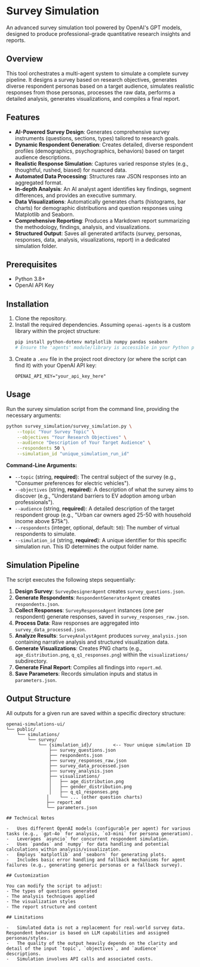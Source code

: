 # Survey Simulation

An advanced survey simulation tool powered by OpenAI's GPT models, designed to produce professional-grade quantitative research insights and reports.

## Overview

This tool orchestrates a multi-agent system to simulate a complete survey pipeline. It designs a survey based on research objectives, generates diverse respondent personas based on a target audience, simulates realistic responses from those personas, processes the raw data, performs a detailed analysis, generates visualizations, and compiles a final report.

## Features

-   **AI-Powered Survey Design**: Generates comprehensive survey instruments (questions, sections, types) tailored to research goals.
-   **Dynamic Respondent Generation**: Creates detailed, diverse respondent profiles (demographics, psychographics, behaviors) based on target audience descriptions.
-   **Realistic Response Simulation**: Captures varied response styles (e.g., thoughtful, rushed, biased) for nuanced data.
-   **Automated Data Processing**: Structures raw JSON responses into an aggregated format.
-   **In-depth Analysis**: An AI analyst agent identifies key findings, segment differences, and provides an executive summary.
-   **Data Visualizations**: Automatically generates charts (histograms, bar charts) for demographic distributions and question responses using Matplotlib and Seaborn.
-   **Comprehensive Reporting**: Produces a Markdown report summarizing the methodology, findings, analysis, and visualizations.
-   **Structured Output**: Saves all generated artifacts (survey, personas, responses, data, analysis, visualizations, report) in a dedicated simulation folder.

## Prerequisites

-   Python 3.8+
-   OpenAI API Key

## Installation

1.  Clone the repository.
2.  Install the required dependencies. Assuming `openai-agents` is a custom library within the project structure:
    ```bash
    pip install python-dotenv matplotlib numpy pandas seaborn
    # Ensure the 'agents' module/library is accessible in your Python path
    ```
3.  Create a `.env` file in the project root directory (or where the script can find it) with your OpenAI API key:
    ```
    OPENAI_API_KEY="your_api_key_here"
    ```

## Usage

Run the survey simulation script from the command line, providing the necessary arguments:

```bash
python survey_simulation/survey_simulation.py \
    --topic "Your Survey Topic" \
    --objectives "Your Research Objectives" \
    --audience "Description of Your Target Audience" \
    --respondents 50 \
    --simulation_id "unique_simulation_run_id"
```

**Command-Line Arguments:**

-   `--topic` (string, **required**): The central subject of the survey (e.g., "Consumer preferences for electric vehicles").
-   `--objectives` (string, **required**): A description of what the survey aims to discover (e.g., "Understand barriers to EV adoption among urban professionals").
-   `--audience` (string, **required**): A detailed description of the target respondent group (e.g., "Urban car owners aged 25-50 with household income above $75k").
-   `--respondents` (integer, optional, default: `50`): The number of virtual respondents to simulate.
-   `--simulation_id` (string, **required**): A unique identifier for this specific simulation run. This ID determines the output folder name.

## Simulation Pipeline

The script executes the following steps sequentially:

1.  **Design Survey**: `SurveyDesignerAgent` creates `survey_questions.json`.
2.  **Generate Respondents**: `RespondentGeneratorAgent` creates `respondents.json`.
3.  **Collect Responses**: `SurveyResponseAgent` instances (one per respondent) generate responses, saved in `survey_responses_raw.json`.
4.  **Process Data**: Raw responses are aggregated into `survey_data_processed.json`.
5.  **Analyze Results**: `SurveyAnalystAgent` produces `survey_analysis.json` containing narrative analysis and structured visualization data.
6.  **Generate Visualizations**: Creates PNG charts (e.g., `age_distribution.png`, `q_q1_responses.png`) within the `visualizations/` subdirectory.
7.  **Generate Final Report**: Compiles all findings into `report.md`.
8.  **Save Parameters**: Records simulation inputs and status in `parameters.json`.

## Output Structure

All outputs for a given run are saved within a specific directory structure:

```
openai-simulations-ui/
└── public/
    └── simulations/
        └── survey/
            └── {simulation_id}/        <-- Your unique simulation ID
                ├── survey_questions.json
                ├── respondents.json
                ├── survey_responses_raw.json
                ├── survey_data_processed.json
                ├── survey_analysis.json
                ├── visualizations/
                │   ├── age_distribution.png
                │   ├── gender_distribution.png
                │   ├── q_q1_responses.png
               │    └── ... (other question charts)
               ├── report.md
               └── parameters.json

## Technical Notes

-   Uses different OpenAI models (configurable per agent) for various tasks (e.g., `gpt-4o` for analysis, `o3-mini` for persona generation).
-   Leverages `asyncio` for concurrent respondent simulation.
-   Uses `pandas` and `numpy` for data handling and potential calculations within analysis/visualization.
-   Employs `matplotlib` and `seaborn` for generating plots.
-   Includes basic error handling and fallback mechanisms for agent failures (e.g., generating generic personas or a fallback survey).

## Customization

You can modify the script to adjust:
- The types of questions generated
- The analysis techniques applied
- The visualization styles
- The report structure and content

## Limitations

-   Simulated data is not a replacement for real-world survey data. Respondent behavior is based on LLM capabilities and assigned personas/styles.
-   The quality of the output heavily depends on the clarity and detail of the input `topic`, `objectives`, and `audience` descriptions.
-   Simulation involves API calls and associated costs.

